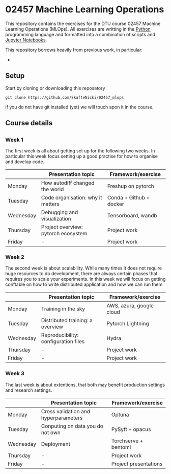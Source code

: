# 02457 Machine Learning Operations

This repository contains the exercises for the DTU course 02457 Machine Learning Operations (MLOps). 
All exercises are writting in the [Python](https://www.python.org/) programming language and formatted 
into a combination of scripts and [Jupyter Notebooks](https://jupyter.org/). 

This repository borrows heavily from previous work, in particular:

* 


## Setup

Start by cloning or downloading this reposatory
```
git clone https://github.com/SkafteNicki/02457_mlops
```
if you do not have git installed (yet) we will touch apon it in the course.


## Course details



## 


### Week 1

The first week is all about getting set up for the following two weeks. In particular this week focus setting
up a good practise for how to organise and develop code.

|        |  Presentation topic                    | Framework/exercise
|--------|-----------------------------------|--------------------
|Monday  |  How autodiff changed the world   | Freshup on pytorch
|Tuesday |  Code organisation: why it matters | Conda + Github + docker
|Wednesday | Debugging and visualization | Tensorboard, wandb
|Thursday | Project overview: pytorch ecosystem | Project work
|Friday  |  - | Project work

### Week 2

The second week is about scalability. While many times it does not require huge resources to do development,
there are always certain phases that requires you to scale your experiments. In this week we will focus on 
getting conftable on how to write distributed application and how we can run them

|            |  Presentation topic  | Framework/exercise
|--------|-----------------------------------|--------------------
|Monday      |  Training in the sky | AWS, azura, google cloud
|Tuesday    |  Distributed training: a overview | Pytorch Lightning
|Wednesday | Reproducibility: configuration files | Hydra
|Thursday   | - | Project work
|Friday     |  - | Project work

### Week 3

The last week is about extentions, that both may benefit production settings and research settings.

|        |  Presentation topic  | Framework/exercise
|--------|-----------------------------------|--------------------
|Monday  |  Cross validation and hyperparameters | Optuna
|Tuesday |  Conputing on data you do not own | PySyft + opacus
|Wednesday | Deployment | Torchserve + bentoml
|Thursday | - | Project work
|Friday  |  - | Project presentations